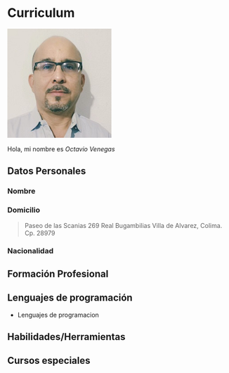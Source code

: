 # Curriculum

![](https://raw.githubusercontent.com/octavene/HerramientasDigitales/master/FotoOctavio.jpg)


Hola, mi nombre es _Octavio Venegas_   


## Datos Personales

### Nombre

### Domicilio
> Paseo de las Scanias 269
> Real Bugambilias
> Villa de Alvarez, Colima.
> Cp. 28979

### Nacionalidad

## Formación Profesional


## Lenguajes de programación

- Lenguajes de programacion

## Habilidades/Herramientas

## Cursos especiales




